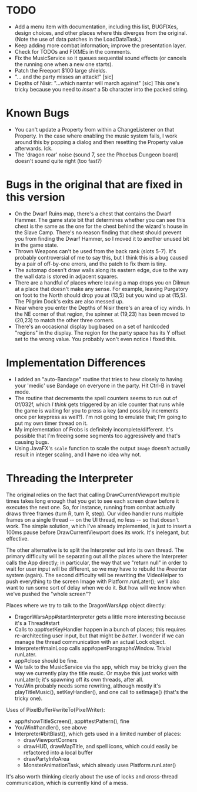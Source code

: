 # TODO

- Add a menu item with documentation, including this list, BUGFIXes, design choices, and other places where this
  diverges from the original. (Note the use of data patches in the LoadDataTask.)
- Keep adding more combat information; improve the presentation layer.
- Check for TODOs and FIXMEs in the comments.
- Fix the MusicService so it queues sequential sound effects (or cancels the running one when a new one starts).
- Patch the Freeport $100 large shields.
- "... and the party  misses an attack!" [sic]
- Depths of Nisir: "...which namtar will march against" [sic] This one's tricky because you need to *insert* a 5b 
  character into the packed string.

# Known Bugs

- You can't update a Property from within a ChangeListener on that Property. In the case where enabling the music 
  system fails, I work around this by popping a dialog and then resetting the Property value afterwards. Ick.
- The 'dragon roar' noise (sound 7, see the Phoebus Dungeon board) doesn't sound quite right (too fast?)

# Bugs in the original that are fixed in this version

- On the Dwarf Ruins map, there's a chest that contains the Dwarf Hammer. The game state bit that determines whether 
  you can see this chest is the same as the one for the chest behind the wizard's house in the Slave Camp. There's 
  no reason finding that chest should prevent you from finding the Dwarf Hammer, so I moved it to another unused bit 
  in the game state.
- Thrown Weapons can't be used from the back rank (slots 5-7). It's probably controversial of me to say this, but I 
  think this is a bug caused by a pair of off-by-one errors, and the patch to fix them is tiny.
- The automap doesn't draw walls along its eastern edge, due to the way the wall data is stored in adjacent squares.
- There are a handful of places where leaving a map drops you on Dilmun at a place that doesn't make any sense. For 
  example, leaving Purgatory on foot to the North should drop you at (13,5) but you wind up at (15,5). The Pilgrim 
  Dock's exits are also messed up.
- Near where you enter the Depths of Nisir there's an area of icy winds. In the NE corner of that region, the 
  spinner at (19,23) has been moved to (20,23) to match the other three corners.
- There's an occasional display bug based on a set of hardcoded "regions" in the display. The region for the party 
  space has its Y offset set to the wrong value. You probably won't even notice I fixed this.

# Implementation Differences

- I added an "auto-Bandage" routine that tries to hew closely to having your 'medic' use Bandage on everyone in the 
  party. Hit Ctrl-B in travel mode.
- The routine that decrements the spell counters seems to run out of 0f/032f, which *I think* gets triggered by an 
  idle counter that runs while the game is waiting for you to press a key (and possibly increments once per keypress 
  as well?). I'm not going to emulate that; I'm going to put my own timer thread on it.
- My implementation of Frobs is definitely incomplete/different. It's possible that I'm freeing some segments too 
  aggressively and that's causing bugs.
- Using JavaFX's `scale` function to scale the output `Image` doesn't actually result in integer scaling, and I 
  have no idea why not.

# Threading the Interpreter

The original relies on the fact that calling DrawCurrentViewport multiple times takes long enough that you get to see
each screen draw before it executes the next one. So, for instance, running from combat actually draws three frames
(turn R, turn R, step). Our video handler runs multiple frames on a single thread -- on the UI thread, no less -- so 
that doesn't work. The simple solution, which I've already implemented, is just to insert a 100ms pause before
DrawCurrentViewport does its work. It's inelegant, but effective.

The other alternative is to split the Interpreter out into its own thread. The primary difficulty will be 
separating out all the places where the Interpreter calls the App directly; in particular, the way that we "return 
null" in order to wait for user input will be different, so we may have to rebuild the #reenter system (again). The 
second difficulty will be rewriting the VideoHelper to push everything to the screen Image with Platform.runLater(); 
we'll also want to run some sort of delay when we do it. But how will we know when we've pushed the "whole screen"? 

Places where we try to talk to the DragonWarsApp object directly:
- DragonWarsApp#startInterpreter gets a little more interesting because it's a Thread#start
- Calls to app#setKeyHandler happen in a bunch of places; this requires re-architecting user input, but that might be 
  *better*. I wonder if we can manage the thread communication with an actual Lock object.
- Interpreter#mainLoop calls app#openParagraphsWindow. Trivial runLater.
- app#close should be fine.
- We talk to the MusicService via the app, which may be tricky given the way we currently play the title music. Or 
  maybe this just works with runLater(); it's spawning off its own threads, after all.
- YouWin probably needs some rewriting, although mostly it's playTitleMusic(), setKeyHandler(), and one call to 
  setImage() (that's the tricky one).

Uses of PixelBuffer#writeTo(PixelWriter):
- app#showTitleScreen(), app#testPattern(), fine
- YouWin#handler(), see above
- Interpreter#bitBlast(), which gets used in a limited number of places:
  - drawViewportCorners
  - drawHUD, drawMapTitle, and spell icons, which could easily be refactored into a local buffer
  - drawPartyInfoArea
  - MonsterAnimationTask, which already uses Platform.runLater()

It's also worth thinking clearly about the use of locks and cross-thread communication, which is currently kind of a 
mess.